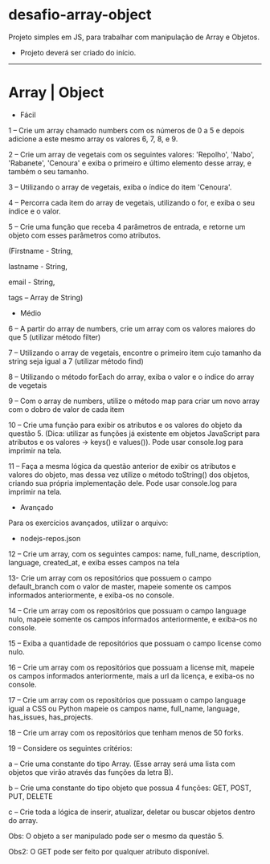 # desafio-array-object

Projeto simples em JS, para trabalhar com manipulação de Array e Objetos.

* Projeto deverá ser criado do início.
________________________________________________________________________________________________________________________________________

# Array | Object

- Fácil 

1 – Crie um array chamado numbers com os números de 0 a 5 e depois adicione a este mesmo array os valores 6, 7, 8, e 9. 

2 – Crie um array de vegetais com os seguintes valores: 'Repolho', 'Nabo', 'Rabanete', 'Cenoura' e exiba o primeiro e último elemento desse array, e também o seu tamanho. 

3 – Utilizando o array de vegetais, exiba o índice do item 'Cenoura'. 

4 – Percorra cada item do array de vegetais, utilizando o for, e exiba o seu índice e o valor. 

5 – Crie uma função que receba 4 parâmetros de entrada, e retorne um objeto com esses parâmetros como atributos.  

(Firstname - String,  

lastname - String, 

 email - String, 

 tags – Array de String) 

- Médio 

6 – A partir do array de numbers, crie um array com os valores maiores do que 5 (utilizar método filter) 

7 – Utilizando o array de vegetais, encontre o primeiro item cujo tamanho da string seja igual a 7 (utilizar método find) 

8 – Utilizando o método forEach do array, exiba o valor e o índice do array de vegetais 

9 – Com o array de numbers, utilize o método map para criar um novo array com o dobro de valor de cada item 

10 – Crie uma função para exibir os atributos e os valores do objeto da questão 5. (Dica: utilizar as funções já existente em objetos JavaScript para atributos e os valores -> keys() e values()). Pode usar console.log para imprimir na tela. 

11 – Faça a mesma lógica da questão anterior de exibir os atributos e valores do objeto, mas dessa vez utilize o método toString() dos objetos, criando sua própria implementação dele. Pode usar console.log para imprimir na tela. 

- Avançado 

Para os exercícios avançados, utilizar o arquivo:  

- nodejs-repos.json

12 – Crie um array, com os seguintes campos: name, full_name, description, language, created_at, e exiba esses campos na tela 

13- Crie um array com os repositórios que possuem o campo default_branch com o valor de master, mapeie somente os campos informados anteriormente, e exiba-os no console. 

14 – Crie um array com os repositórios que possuam o campo language nulo, mapeie somente os campos informados anteriormente, e exiba-os no console. 

15 – Exiba a quantidade de repositórios que possuam o campo license como nulo. 

16 – Crie um array com os repositórios que possuam a license mit, mapeie os campos informados anteriormente, mais a url da licença, e exiba-os no console. 

17 – Crie um array com os repositórios que possuam o campo language igual a CSS ou Python mapeie os campos name, full_name, language, has_issues, has_projects. 

18 – Crie um array com os repositórios que tenham menos de 50 forks.

19 – Considere os seguintes critérios: 

  a – Crie uma constante do tipo Array. (Esse array será uma lista com objetos que virão através das funções da letra B). 

  b – Crie uma constante do tipo objeto que possua 4 funções: GET, POST, PUT, DELETE 

  c – Crie toda a lógica de inserir, atualizar, deletar ou buscar objetos dentro do array.  

Obs: O objeto a ser manipulado pode ser o mesmo da questão 5. 

Obs2: O GET pode ser feito por qualquer atributo disponível. 

